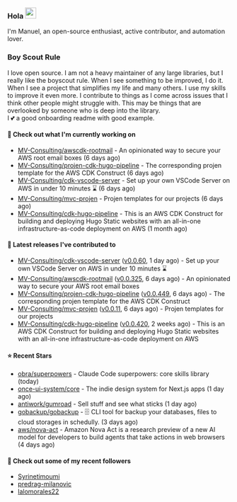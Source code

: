 ### Hola <img src="https://media.giphy.com/media/hvRJCLFzcasrR4ia7z/giphy.gif" width="25px">

I'm Manuel, an open-source enthusiast, active contributor, and automation lover.

### Boy Scout Rule

I love open source. I am not a heavy maintainer of any large libraries, but I really like the boyscout rule. 
When I see something to be improved, I do it. When I see a project
that simplifies my life and many others. I use my skills to improve it even more.
I contribute to things as I come across issues that I think other people might struggle with. 
This may be things that are overlooked by someone who is deep into the library.  
I 💕 a good onboarding readme with good example.



#### 👷 Check out what I'm currently working on

- [MV-Consulting/awscdk-rootmail](https://github.com/MV-Consulting/awscdk-rootmail) - An opinionated way to secure your AWS root email boxes (6 days ago)
- [MV-Consulting/projen-cdk-hugo-pipeline](https://github.com/MV-Consulting/projen-cdk-hugo-pipeline) - The corresponding projen template for the AWS CDK Construct (6 days ago)
- [MV-Consulting/cdk-vscode-server](https://github.com/MV-Consulting/cdk-vscode-server) - Set up your own VSCode Server on AWS in under 10 minutes ⌛️ (6 days ago)
- [MV-Consulting/mvc-projen](https://github.com/MV-Consulting/mvc-projen) - Projen templates for our projects (6 days ago)
- [MV-Consulting/cdk-hugo-pipeline](https://github.com/MV-Consulting/cdk-hugo-pipeline) - This is an AWS CDK Construct for building and deploying Hugo Static websites with an all-in-one infrastructure-as-code deployment on AWS (1 month ago)

#### 🔭 Latest releases I've contributed to

- [MV-Consulting/cdk-vscode-server](https://github.com/MV-Consulting/cdk-vscode-server) ([v0.0.60](https://github.com/MV-Consulting/cdk-vscode-server/releases/tag/v0.0.60), 1 day ago) - Set up your own VSCode Server on AWS in under 10 minutes ⌛️
- [MV-Consulting/awscdk-rootmail](https://github.com/MV-Consulting/awscdk-rootmail) ([v0.0.325](https://github.com/MV-Consulting/awscdk-rootmail/releases/tag/v0.0.325), 6 days ago) - An opinionated way to secure your AWS root email boxes
- [MV-Consulting/projen-cdk-hugo-pipeline](https://github.com/MV-Consulting/projen-cdk-hugo-pipeline) ([v0.0.449](https://github.com/MV-Consulting/projen-cdk-hugo-pipeline/releases/tag/v0.0.449), 6 days ago) - The corresponding projen template for the AWS CDK Construct
- [MV-Consulting/mvc-projen](https://github.com/MV-Consulting/mvc-projen) ([v0.0.11](https://github.com/MV-Consulting/mvc-projen/releases/tag/v0.0.11), 6 days ago) - Projen templates for our projects
- [MV-Consulting/cdk-hugo-pipeline](https://github.com/MV-Consulting/cdk-hugo-pipeline) ([v0.0.420](https://github.com/MV-Consulting/cdk-hugo-pipeline/releases/tag/v0.0.420), 2 weeks ago) - This is an AWS CDK Construct for building and deploying Hugo Static websites with an all-in-one infrastructure-as-code deployment on AWS

#### ⭐ Recent Stars

- [obra/superpowers](https://github.com/obra/superpowers) - Claude Code superpowers: core skills library (today)
- [once-ui-system/core](https://github.com/once-ui-system/core) - The indie design system for Next.js apps (1 day ago)
- [antiwork/gumroad](https://github.com/antiwork/gumroad) - Sell stuff and see what sticks (1 day ago)
- [gobackup/gobackup](https://github.com/gobackup/gobackup) - 🗄 CLI tool for backup your databases, files to cloud storages in schedully. (3 days ago)
- [aws/nova-act](https://github.com/aws/nova-act) - Amazon Nova Act is a research preview of a new AI model for developers to build agents that take actions in web browsers (4 days ago)

#### 👯 Check out some of my recent followers

- [Syrinetimoumi](https://github.com/Syrinetimoumi)
- [predrag-milanovic](https://github.com/predrag-milanovic)
- [lalomorales22](https://github.com/lalomorales22)




